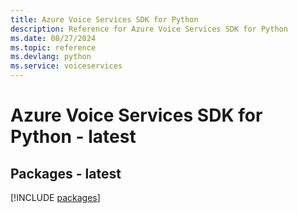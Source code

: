 ```yaml
---
title: Azure Voice Services SDK for Python
description: Reference for Azure Voice Services SDK for Python
ms.date: 08/27/2024
ms.topic: reference
ms.devlang: python
ms.service: voiceservices
---
```

# Azure Voice Services SDK for Python - latest
## Packages - latest
[!INCLUDE [packages](voice-services-index.md)]